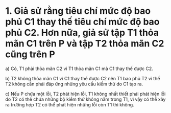 # 1. Giả sử rằng tiêu chí mức độ bao phủ C1 thay thế tiêu chí mức độ bao phủ C2. Hơn nữa, giả sử tập T1 thỏa mãn C1 trên P và tập T2 thỏa mãn C2 cũng trên P

a) Có, T1 phải thỏa mãn C2 vì T1 thỏa mãn C1 mà C1 thay thế được C2.

b) T2 không thỏa mãn C1 vì C1 thay thế được C2 nên T1 bao phủ T2 vì thế T2 không cần phải đáp ứng những yêu cầu kiểm thử do C1 tạo ra.

c) Nếu P chứa một lỗi, T2 phát hiện lỗi, T1 không nhất thiết phải phát hiện lỗi do T2 có thế chứa những bộ kiểm thử không nằm trong T1, vì vậy có thể xảy ra trường hợp T2 có thể phát hiện những lỗi còn T1 thì không.